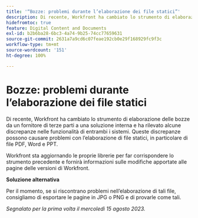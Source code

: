 ```yaml
---
title: '“Bozze: problemi durante l’elaborazione dei file statici”'
description: Di recente, Workfront ha cambiato lo strumento di elaborazione delle bozze da un fornitore di terze parti a una soluzione interna e ha rilevato alcune discrepanze nelle funzionalità di entrambi i sistemi. Queste discrepanze possono causare problemi con l’elaborazione di file statici, in particolare di file PDF, Word e PPT. È disponibile una soluzione alternativa.
hidefromtoc: true
feature: Digital Content and Documents
exl-id: b2b6ba28-6bc3-4a74-9b25-74cc77659631
source-git-commit: 2631a7a9cd6c07feae192cb0e29f168929fc9f3c
workflow-type: tm+mt
source-wordcount: '151'
ht-degree: 100%

---
```


# Bozze: problemi durante l’elaborazione dei file statici

<!--WF and WFP TOCs-->

Di recente, Workfront ha cambiato lo strumento di elaborazione delle bozze da un fornitore di terze parti a una soluzione interna e ha rilevato alcune discrepanze nelle funzionalità di entrambi i sistemi. Queste discrepanze possono causare problemi con l’elaborazione di file statici, in particolare di file PDF, Word e PPT.

Workfront sta aggiornando le proprie librerie per far corrispondere lo strumento precedente e fornirà informazioni sulle modifiche apportate alle pagine delle versioni di Workfront.

**Soluzione alternativa**

Per il momento, se si riscontrano problemi nell’elaborazione di tali file, consigliamo di esportare le pagine in JPG o PNG e di provarle come tali.

_Segnalato per la prima volta il mercoledì 15 agosto 2023._
